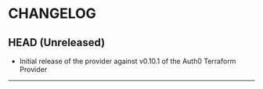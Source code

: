 CHANGELOG
=========

## HEAD (Unreleased)
* Initial release of the provider against v0.10.1 of the Auth0 Terraform Provider

---

